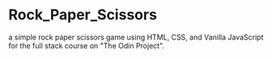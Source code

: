 # Rock_Paper_Scissors
a simple rock paper scissors game using HTML, CSS, and Vanilla JavaScript for the full stack course on "The Odin Project".

